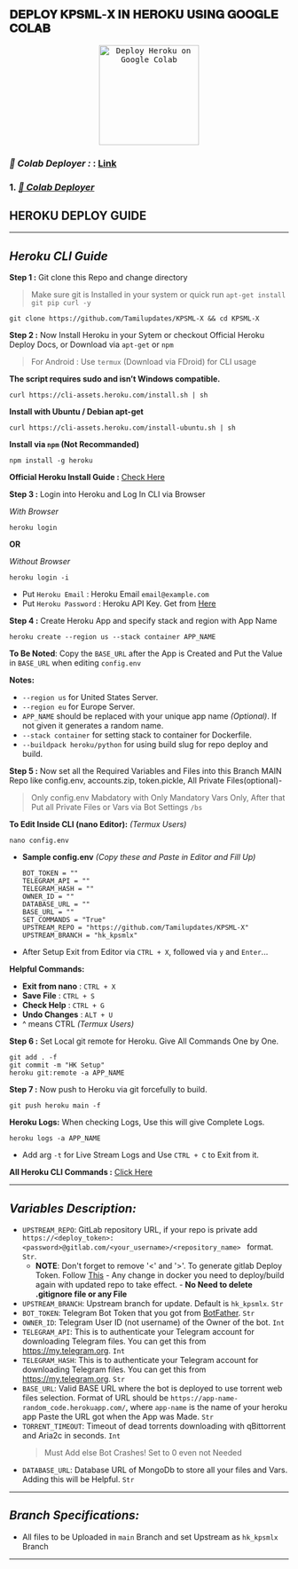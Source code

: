 ## **𝐃𝐄𝐏𝐋𝐎𝐘 𝐊𝐏𝐒𝐌𝐋-𝐗 𝐈𝐍 𝐇𝐄𝐑𝐎𝐊𝐔 𝐔𝐒𝐈𝐍𝐆 𝐆𝐎𝐎𝐆𝐋𝐄 𝐂𝐎𝐋𝐀𝐁**
<p align="center">
    <a href="https://github.com/Tamilupdates/KPSML-X">
        <kbd>
            <img width="180" src="https://graph.org/file/879239eb830dd6c00b07e.jpg" alt="Deploy Heroku on Google Colab">
        </kbd>
    </a>
</p>

### ***🔗 Colab Deployer :*** : [Link](https://colab.research.google.com/drive/1ntoqoj3jDq2FtU2-joizh0DO64uoec9q)


### 1. [***🔗 Colab Deployer***](https://github.com/Tamilupdates/KPSML/wiki/Getting-Started)

## **HEROKU DEPLOY GUIDE**

---

## ***Heroku CLI Guide***

**Step 1 :** Git clone this Repo and change directory
> Make sure git is Installed in your system or quick run `apt-get install git pip curl -y`

```shell
git clone https://github.com/Tamilupdates/KPSML-X && cd KPSML-X 
```

**Step 2 :** Now Install Heroku in your Sytem or checkout Official Heroku Deploy Docs, or Download via `apt-get` or `npm`
> For Android : Use `termux` (Download via FDroid) for CLI usage

**The script requires sudo and isn’t Windows compatible.**
```shell
curl https://cli-assets.heroku.com/install.sh | sh
```

**Install with Ubuntu / Debian apt-get**
```shell
curl https://cli-assets.heroku.com/install-ubuntu.sh | sh
```

**Install via `npm` (Not Recommanded)**
```shell
npm install -g heroku
```

**Official Heroku Install Guide :** [Check Here](https://devcenter.heroku.com/articles/heroku-cli#install-the-heroku-cli)

**Step 3 :** Login into Heroku and Log In CLI via Browser 

_With Browser_
```shell
heroku login
```

**OR**

_Without Browser_
```shell
heroku login -i
```

- Put `Heroku Email` : Heroku Email `email@example.com`
- Put `Heroku Password` : Heroku API Key. Get from [Here](https://dashboard.heroku.com/account)

**Step 4 :** Create Heroku App and specify stack and region with App Name

```shell
heroku create --region us --stack container APP_NAME
```

**To Be Noted**: Copy the `BASE_URL` after the App is Created and Put the Value in `BASE_URL` when editing `config.env`

**Notes:**
- `--region us` for United States Server.
- `--region eu` for Europe Server.
- `APP_NAME` should be replaced with your unique app name _(Optional)_. If not given it generates a random name.
- `--stack container` for setting stack to container for Dockerfile.
- `--buildpack heroku/python` for using build slug for repo deploy and build.

**Step 5 :** Now set all the Required Variables and Files into this Branch MAIN Repo like config.env, accounts.zip, token.pickle, All Private Files(optional)- 
  > Only config.env Mabdatory with Only Mandatory Vars Only, After that Put all Private Files or Vars via Bot Settings `/bs`

**To Edit Inside CLI (nano Editor):** _(Termux Users)_
```shell
nano config.env
```
- **Sample config.env** _(Copy these and Paste in Editor and Fill Up)_
  ```
  BOT_TOKEN = ""
  TELEGRAM_API = ""
  TELEGRAM_HASH = ""
  OWNER_ID = ""
  DATABASE_URL = ""
  BASE_URL = ""
  SET_COMMANDS = "True"
  UPSTREAM_REPO = "https://github.com/Tamilupdates/KPSML-X"
  UPSTREAM_BRANCH = "hk_kpsmlx"
  ```
- After Setup Exit from Editor via `CTRL + X`, followed via `y` and `Enter`...

**Helpful Commands:**
- **Exit from nano** : `CTRL + X`
- **Save File** : `CTRL + S`
- **Check Help** : `CTRL + G`
- **Undo Changes** : `ALT + U`
- ^ means CTRL _(Termux Users)_

**Step 6 :** Set Local git remote for Heroku. Give All Commands One by One.

```shell
git add . -f
git commit -m "HK Setup"
heroku git:remote -a APP_NAME
```

**Step 7 :** Now push to Heroku via git forcefully to build.

```shell
git push heroku main -f
```

**Heroku Logs:** When checking Logs, Use this will give Complete Logs.
```shell
heroku logs -a APP_NAME
```

- Add arg `-t` for Live Stream Logs and Use `CTRL + C` to Exit from it.

**All Heroku CLI Commands :** [Click Here](https://devcenter.heroku.com/articles/heroku-cli-commands#heroku-config-set)

---

## ***Variables Description:***

- `UPSTREAM_REPO`: GitLab repository URL, if your repo is private add `https://<deploy_token>:<password>@gitlab.com/<your_username>/<repository_name>
` format. `Str`.
  - **NOTE**: Don't forget to remove '<' and '>'. To generate gitlab Deploy Token. Follow [This](https://docs.gitlab.com/ee/user/project/deploy_tokens/#create-a-deploy-token)
              - Any change in docker you need to deploy/build again with updated repo to take effect. 
              - **No Need to delete .gitignore file or any File**
- `UPSTREAM_BRANCH`: Upstream branch for update. Default is `hk_kpsmlx`. `Str`
- `BOT_TOKEN`: Telegram Bot Token that you got from [BotFather](https://t.me/BotFather). `Str`
- `OWNER_ID`: Telegram User ID (not username) of the Owner of the bot. `Int`
- `TELEGRAM_API`: This is to authenticate your Telegram account for downloading Telegram files. You can get this from <https://my.telegram.org>. `Int`
- `TELEGRAM_HASH`: This is to authenticate your Telegram account for downloading Telegram files. You can get this from <https://my.telegram.org>. `Str`
- `BASE_URL`: Valid BASE URL where the bot is deployed to use torrent web files selection. Format of URL should be `https://app-name-random_code.herokuapp.com/`, where `app-name` is the name of your heroku app Paste the URL got when the App was Made. `Str`
- `TORRENT_TIMEOUT`: Timeout of dead torrents downloading with qBittorrent and Aria2c in seconds. `Int`
  > Must Add else Bot Crashes! Set to 0 even not Needed
- `DATABASE_URL`: Database URL of MongoDb to store all your files and Vars. Adding this will be Helpful. `Str`

---

## ***Branch Specifications:***

- All files to be Uploaded in `main` Branch and set Upstream as `hk_kpsmlx` Branch

---
